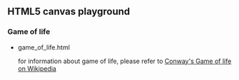 ## HTML5 canvas playground ##

### Game of life ###

* game_of_life.html
    
    for information about game of life, please refer to [Conway's Game of life on Wikipedia](http://en.wikipedia.org/wiki/Conway's_Game_of_Life)